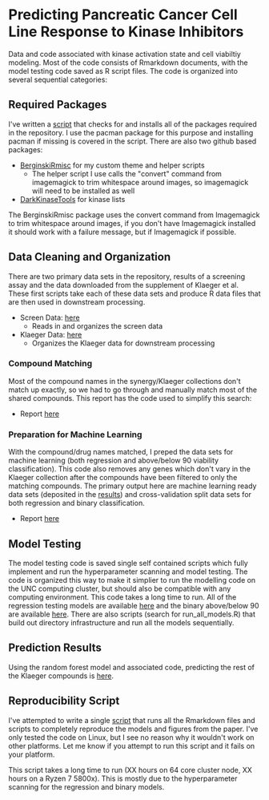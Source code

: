 # Predicting Pancreatic Cancer Cell Line Response to Kinase Inhibitors

Data and code associated with kinase activation state and cell viabiltiy modeling. Most of the code consists of Rmarkdown documents, with the model testing code saved as R script files. The code is organized into several sequential categories:

## Required Packages

I've written a [script](src/package_check.R) that checks for and installs all of the packages required in the repository. I use the pacman package for this purpose and installing pacman if missing is covered in the script. There are also two github based packages:

  * [BerginskiRmisc](https://github.com/mbergins/BerginskiRMisc) for my custom theme and helper scripts
    * The helper script I use calls the "convert" command from imagemagick to trim whitespace around images, so imagemagick will need to be installed as well
  * [DarkKinaseTools](https://github.com/IDG-Kinase/DarkKinaseTools) for kinase lists

The BerginskiRmisc package uses the convert command from Imagemagick to trim whitespace around images, if you don't have Imagemagick installed it should work with a failure message, but if Imagemagick if possible.

## Data Cleaning and Organization

There are two primary data sets in the repository, results of a screening assay and the data downloaded from the supplement of Klaeger et al. These first scripts take each of these data sets and produce R data files that are then used in downstream processing.

* Screen Data: [here](src/process_synergy_data/process_synergy_YehLabHTS.md)
  * Reads in and organizes the screen data
* Klaeger Data: [here](src/process_klaeger_data/klaeger_data_processing.md)
  * Organizes the Klaeger data for downstream processing

### Compound Matching

Most of the compound names in the synergy/Klaeger collections don't match up exactly, so we had to go through and manually match most of the shared compounds. This report has the code used to simplify this search:

* Report [here](src/find_synergy_klaeger_matches/find_synergy_klaeger_matches.md)

### Preparation for Machine Learning

With the compound/drug names matched, I preped the data sets for machine learning (both regression and above/below 90 viability classification). This code also removes any genes which don't vary in the Klaeger collection after the compounds have been filtered to only the matching compounds. The primary output here are machine learning ready data sets (deposited in the [results](results)) and cross-validation split data sets for both regression and binary classification.

* Report [here](src/process_synergy_klaeger_for_ML/process_for_ML.md)

## Model Testing

The model testing code is saved single self contained scripts which fully implement and run the hyperparameter scanning and model testing. The code is organized this way to make it simplier to run the modelling code on the UNC computing cluster, but should also be compatible with any computing environment. This code takes a long time to run. All of the regression testing models are available [here](src/klaeger_synergy_regression_model/single_model_scripts) and the binary above/below 90 are available [here](src/klaeger_synergy_binary_model/single_model_scripts). There are also scripts (search for run_all_models.R) that build out directory infrastructure and run all the models sequentially. 

## Prediction Results

Using the random forest model and associated code, predicting the rest of the Klaeger compounds is [here](src/klaeger_synergy_binary_predictions/build_klaeger_synergy_binary_predictions.md).

## Reproducibility Script

I've attempted to write a single [script](src/reproduce_results.R) that runs all the Rmarkdown files and scripts to completely reproduce the models and figures from the paper. I've only tested the code on Linux, but I see no reason why it wouldn't work on other platforms. Let me know if you attempt to run this script and it fails on your platform.

This script takes a long time to run (XX hours on 64 core cluster node, XX hours on a Ryzen 7 5800x). This is mostly due to the hyperparameter scanning for the regression and binary models. 
